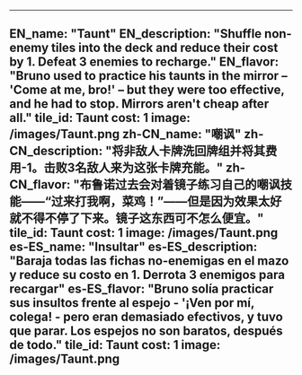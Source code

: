 ---

EN_name: "Taunt"
EN_description: "Shuffle non-enemy tiles into the deck and reduce their cost by 1.  Defeat 3 enemies to recharge."
EN_flavor: "Bruno used to practice his taunts in the mirror – 'Come at me, bro!' – but they were too effective, and he had to stop. Mirrors aren't cheap after all."
tile_id: Taunt
cost: 1
image: /images/Taunt.png
zh-CN_name: "嘲讽"
zh-CN_description: "将非敌人卡牌洗回牌组并将其费用-1。击败3名敌人来为这张卡牌充能。"
zh-CN_flavor: "布鲁诺过去会对着镜子练习自己的嘲讽技能——“过来打我啊，菜鸡！”——但是因为效果太好就不得不停了下来。镜子这东西可不怎么便宜。"
tile_id: Taunt
cost: 1
image: /images/Taunt.png
es-ES_name: "Insultar"
es-ES_description: "Baraja todas las fichas no-enemigas en el mazo y reduce su costo en 1. Derrota 3 enemigos para recargar"
es-ES_flavor: "Bruno solía practicar sus insultos frente al espejo - '¡Ven por mí, colega! - pero eran demasiado efectivos, y tuvo que parar. Los espejos no son baratos, después de todo."
tile_id: Taunt
cost: 1
image: /images/Taunt.png
---